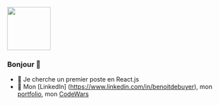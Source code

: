 <a href="URL_REDIRECT" target="blank"><img align="center" src="https://fr.legacy.reactjs.org/logo-og.png" height="100" /></a>

### Bonjour 👋
- 👯 Je cherche un premier poste en React.js
- :newspaper: Mon [LinkedIn] (https://www.linkedin.com/in/benoitdebuyer), mon [portfolio](talentsenaction.fr), mon [CodeWars](https://www.codewars.com/users/debuyer) 


